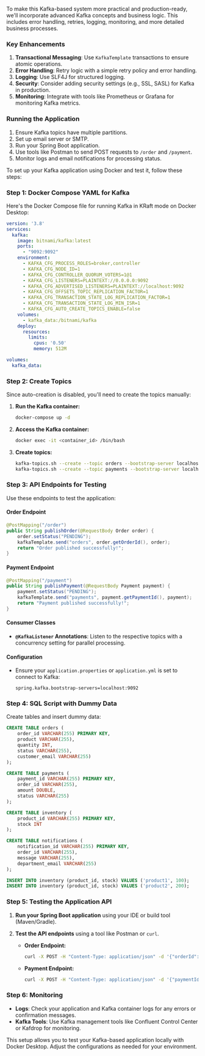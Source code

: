 To make this Kafka-based system more practical and production-ready, we'll incorporate advanced Kafka concepts and business logic. This includes error handling, retries, logging, monitoring, and more detailed business processes.

### Key Enhancements

1. **Transactional Messaging**: Use `KafkaTemplate` transactions to ensure atomic operations.
2. **Error Handling**: Retry logic with a simple retry policy and error handling.
3. **Logging**: Use SLF4J for structured logging.
4. **Security**: Consider adding security settings (e.g., SSL, SASL) for Kafka in production.
5. **Monitoring**: Integrate with tools like Prometheus or Grafana for monitoring Kafka metrics.

### Running the Application

1. Ensure Kafka topics have multiple partitions.
2. Set up email server or SMTP.
3. Run your Spring Boot application.
4. Use tools like Postman to send POST requests to `/order` and `/payment`.
5. Monitor logs and email notifications for processing status.

To set up your Kafka application using Docker and test it, follow these steps:

### Step 1: Docker Compose YAML for Kafka

Here's the Docker Compose file for running Kafka in KRaft mode on Docker Desktop:

```yaml
version: '3.8'
services:
  kafka:
    image: bitnami/kafka:latest
    ports:
      - "9092:9092"
    environment:
      - KAFKA_CFG_PROCESS_ROLES=broker,controller
      - KAFKA_CFG_NODE_ID=1
      - KAFKA_CFG_CONTROLLER_QUORUM_VOTERS=1@1
      - KAFKA_CFG_LISTENERS=PLAINTEXT://0.0.0.0:9092
      - KAFKA_CFG_ADVERTISED_LISTENERS=PLAINTEXT://localhost:9092
      - KAFKA_CFG_OFFSETS_TOPIC_REPLICATION_FACTOR=1
      - KAFKA_CFG_TRANSACTION_STATE_LOG_REPLICATION_FACTOR=1
      - KAFKA_CFG_TRANSACTION_STATE_LOG_MIN_ISR=1
      - KAFKA_CFG_AUTO_CREATE_TOPICS_ENABLE=false
    volumes:
      - kafka_data:/bitnami/kafka
    deploy:
      resources:
        limits:
          cpus: '0.50'
          memory: 512M

volumes:
  kafka_data:
```

### Step 2: Create Topics

Since auto-creation is disabled, you'll need to create the topics manually:

1. **Run the Kafka container:**

   ```bash
   docker-compose up -d
   ```

2. **Access the Kafka container:**

   ```bash
   docker exec -it <container_id> /bin/bash
   ```

3. **Create topics:**

   ```bash
   kafka-topics.sh --create --topic orders --bootstrap-server localhost:9092 --partitions 3 --replication-factor 1
   kafka-topics.sh --create --topic payments --bootstrap-server localhost:9092 --partitions 3 --replication-factor 1
   ```

### Step 3: API Endpoints for Testing

Use these endpoints to test the application:

#### Order Endpoint

```java
@PostMapping("/order")
public String publishOrder(@RequestBody Order order) {
    order.setStatus("PENDING");
    kafkaTemplate.send("orders", order.getOrderId(), order);
    return "Order published successfully!";
}
```

#### Payment Endpoint

```java
@PostMapping("/payment")
public String publishPayment(@RequestBody Payment payment) {
    payment.setStatus("PENDING");
    kafkaTemplate.send("payments", payment.getPaymentId(), payment);
    return "Payment published successfully!";
}
```

#### Consumer Classes

- **`@KafkaListener` Annotations**: Listen to the respective topics with a concurrency setting for parallel processing.

#### Configuration

- Ensure your `application.properties` or `application.yml` is set to connect to Kafka:

  ```properties
  spring.kafka.bootstrap-servers=localhost:9092
  ```

### Step 4: SQL Script with Dummy Data

Create tables and insert dummy data:

```sql
CREATE TABLE orders (
    order_id VARCHAR(255) PRIMARY KEY,
    product VARCHAR(255),
    quantity INT,
    status VARCHAR(255),
    customer_email VARCHAR(255)
);

CREATE TABLE payments (
    payment_id VARCHAR(255) PRIMARY KEY,
    order_id VARCHAR(255),
    amount DOUBLE,
    status VARCHAR(255)
);

CREATE TABLE inventory (
    product_id VARCHAR(255) PRIMARY KEY,
    stock INT
);

CREATE TABLE notifications (
    notification_id VARCHAR(255) PRIMARY KEY,
    order_id VARCHAR(255),
    message VARCHAR(255),
    department_email VARCHAR(255)
);

INSERT INTO inventory (product_id, stock) VALUES ('product1', 100);
INSERT INTO inventory (product_id, stock) VALUES ('product2', 200);
```

### Step 5: Testing the Application API

1. **Run your Spring Boot application** using your IDE or build tool (Maven/Gradle).

2. **Test the API endpoints** using a tool like Postman or `curl`.

    - **Order Endpoint:**

      ```bash
      curl -X POST -H "Content-Type: application/json" -d '{"orderId": "123", "product": "book"}' http://localhost:8080/order
      ```

    - **Payment Endpoint:**

      ```bash
      curl -X POST -H "Content-Type: application/json" -d '{"paymentId": "456", "amount": 100}' http://localhost:8080/payment
      ```

### Step 6: Monitoring

- **Logs**: Check your application and Kafka container logs for any errors or confirmation messages.
- **Kafka Tools**: Use Kafka management tools like Confluent Control Center or Kafdrop for monitoring.

This setup allows you to test your Kafka-based application locally with Docker Desktop. Adjust the configurations as needed for your environment.